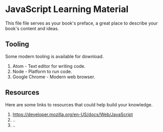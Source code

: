 # JavaScript Learning Material

This file file serves as your book's preface, a great place to describe your book's content and ideas.



## Tooling
Some modern tooling is available for download.

1. Atom - Text editor for writing code.
2. Node - Platform to run code.
3. Google Chrome - Modern web browser.

## Resources
Here are some links to resources that could help build your knowledge.

1. https://developer.mozilla.org/en-US/docs/Web/JavaScript
2. ..
3. ..
